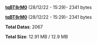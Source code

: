 [**tqBT8rM0**](/data/tqBT8rM0.txt) (28/12/22 - 15:29)- 2341 bytes

[**tqBT8rM0**](/data/tqBT8rM0.txt) (28/12/22 - 15:29)- 2341 bytes

**Total Datas**: 2067

**Total Size**: 12.91 MB / 12.9 MB